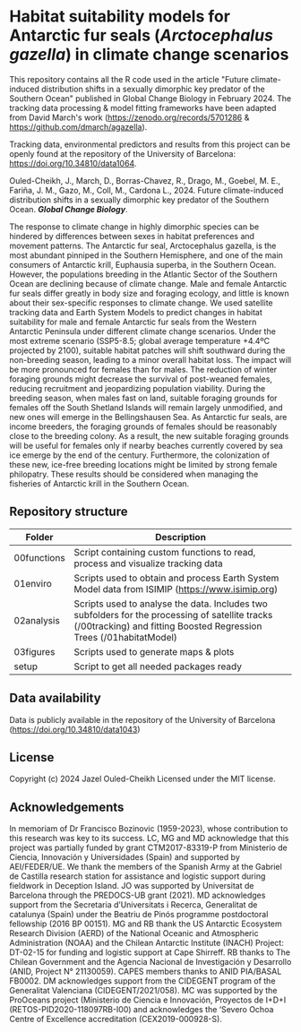 # Habitat suitability models for Antarctic fur seals (***Arctocephalus gazella***) in climate change scenarios
This repository contains all the R code used in the article "Future climate-induced distribution shifts in a sexually dimorphic key predator of the Southern Ocean" published in Global Change Biology in February 2024. The tracking data processing & model fitting frameworks have been adapted from David March's work (https://zenodo.org/records/5701286 & https://github.com/dmarch/agazella). 

Tracking data, environmental predictors and results from this project can be openly found at the repository of the University of Barcelona: https://doi.org/10.34810/data1064. 

Ouled-Cheikh, J., March, D., Borras-Chavez, R., Drago, M., Goebel, M. E., Fariña, J. M., Gazo, M., Coll, M., Cardona L., 2024. Future climate-induced distribution shifts in a sexually dimorphic key predator of the Southern Ocean. ***Global Change Biology***. 

The response to climate change in highly dimorphic species can be hindered by differences between sexes in habitat preferences and movement patterns. The Antarctic fur seal, Arctocephalus gazella, is the most abundant pinniped in the Southern Hemisphere, and one of the main consumers of Antarctic krill, Euphausia superba, in the Southern Ocean. However, the populations breeding in the Atlantic Sector of the Southern Ocean are declining because of climate change. Male and female Antarctic fur seals differ greatly in body size and foraging ecology, and little is known about their sex-specific responses to climate change. We used satellite tracking data and Earth System Models to predict changes in habitat suitability for male and female Antarctic fur seals from the Western Antarctic Peninsula under different climate change scenarios. Under the most extreme scenario (SSP5-8.5; global average temperature +4.4ºC projected by 2100), suitable habitat patches will shift southward during the non-breeding season, leading to a minor overall habitat loss. The impact will be more pronounced for females than for males. The reduction of winter foraging grounds might decrease the survival of post-weaned females, reducing recruitment and jeopardizing population viability. During the breeding season, when males fast on land, suitable foraging grounds for females off the South Shetland Islands will remain largely unmodified, and new ones will emerge in the Bellingshausen Sea. As Antarctic fur seals, are income breeders, the foraging grounds of females should be reasonably close to the breeding colony. As a result, the new suitable foraging grounds will be useful for females only if nearby beaches currently covered by sea ice emerge by the end of the century. Furthermore, the colonization of these new, ice-free breeding locations might be limited by strong female philopatry. These results should be considered when managing the fisheries of Antarctic krill in the Southern Ocean.



## Repository structure

| Folder    | Description                                             |
|-----------|---------------------------------------------------------|
| 00functions    | Script containing custom functions to read, process and visualize tracking data |
| 01enviro       | Scripts used to obtain and process Earth System Model data from ISIMIP (https://www.isimip.org) |
| 02analysis  | Scripts used to analyse the data. Includes two subfolders for the processing of satellite tracks (/00tracking) and fitting Boosted Regression Trees (/01habitatModel) |
| 03figures     | Scripts used to generate maps & plots                           |
| setup       | Script to get all needed packages ready                           |



## Data availability

Data is publicly available in the repository of the University of Barcelona (https://doi.org/10.34810/data1043)

## License

Copyright (c) 2024 Jazel Ouled-Cheikh
Licensed under the MIT license.

## Acknowledgements
In memoriam of Dr Francisco Bozinovic (1959-2023), whose contribution to this research was key to its success. LC, MG and MD acknowledge that this project was partially funded by grant CTM2017-83319-P from Ministerio de Ciencia, Innovación y Universidades (Spain) and supported by AEI/FEDER/UE. We thank the members of the Spanish Army at the Gabriel de Castilla research station for assistance and logistic support during fieldwork in Deception Island. JO was supported by Universitat de Barcelona through the PREDOCS-UB grant (2021). MD acknowledges support from the Secretaria d’Universitats i Recerca, Generalitat de catalunya (Spain) under the Beatriu de Pinós programme postdoctoral fellowship (2016 BP 00151). MG and RB thank the US Antarctic Ecosystem Research Division (AERD) of the National Oceanic and Atmospheric Administration (NOAA) and the Chilean Antarctic Institute (INACH) Project: DT-02-15 for funding and logistic support at Cape Shirreff. RB thanks to The Chilean Government and the Agencia Nacional de Investigación y Desarrollo (ANID, Project N° 21130059). CAPES members thanks to ANID PIA/BASAL FB0002. DM acknowledges support from the CIDEGENT program of the Generalitat Valenciana (CIDEGENT/2021/058). MC was supported by the ProOceans project (Ministerio de Ciencia e Innovación, Proyectos de I+D+I (RETOS-PID2020-118097RB-I00) and acknowledges the ‘Severo Ochoa Centre of Excellence accreditation (CEX2019-000928-S). 
